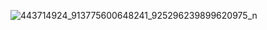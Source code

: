 
![443714924_913775600648241_925296239899620975_n](https://github.com/user-attachments/assets/6109ab33-fcd0-4138-b63e-f80cd6e0f8f5)
